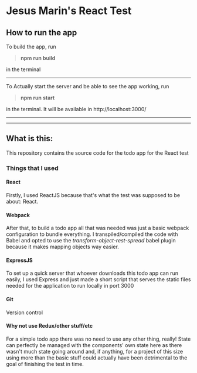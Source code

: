 Jesus Marin's React Test
======


## How to run the app

To build the app, run
>**npm run build**

in the terminal
___

To Actually start the server and be able to see the app working, run
> **npm run start**

in the terminal. It will be available in http://localhost:3000/

___
___
## What is this:
This repository contains the source code for the todo app for the React test

### Things that I used

#### React
Firstly, I used ReactJS because that's what the test was supposed to be about: React.

#### Webpack
After that, to build a todo app all that was needed was just a basic webpack configuration to bundle everything. I transpiled/compiled the code with Babel and opted to use the *transform-object-rest-spread* babel plugin because it makes mapping objects way easier.

#### ExpressJS
To set up a quick server that whoever downloads this todo app can run easily, I used Express and just made a short script that serves the static files needed for the application to run locally in port 3000

#### Git
Version control


#### Why not use Redux/other stuff/etc
For a simple todo app there was no need to use any other thing, really! State can perfectly be managed with the components' own state here as there wasn't much state going around and, if anything, for a project of this size using more than the basic stuff could actually have been detrimental to the goal of finishing the test in time.


